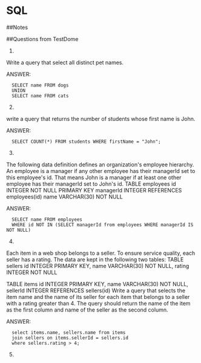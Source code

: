 # SQL

##Notes


##Questions from TestDome

1)

Write a query that select all distinct pet names.

ANSWER:
```
  SELECT name FROM dogs 
  UNION 
  SELECT name FROM cats
```
2)

write a query that returns the number of students whose first name is John.

ANSWER:
```
  SELECT COUNT(*) FROM students WHERE firstName = "John";
```
3)

The following data definition defines an organization's employee hierarchy.
An employee is a manager if any other employee has their managerId set to this employee's id. That means John is a manager if at least one other employee has their managerId set to John's id.
TABLE employees
  id INTEGER NOT NULL PRIMARY KEY
  managerId INTEGER REFERENCES employees(id)
  name VARCHAR(30) NOT NULL


ANSWER:
```
  SELECT name FROM employees
  WHERE id NOT IN (SELECT managerId from employees WHERE managerId IS NOT NULL)
```
4)

Each item in a web shop belongs to a seller. To ensure service quality, each seller has a rating.
The data are kept in the following two tables:
TABLE sellers
  id INTEGER PRIMARY KEY,
  name VARCHAR(30) NOT NULL,
  rating INTEGER NOT NULL

TABLE items
  id INTEGER PRIMARY KEY,
  name VARCHAR(30) NOT NULL,
  sellerId INTEGER REFERENCES sellers(id)
Write a query that selects the item name and the name of its seller for each item that belongs to a seller with a rating greater than 4. The query should return the name of the item as the first column and name of the seller as the second column.

ANSWER:
```
  select items.name, sellers.name from items
  join sellers on items.sellerId = sellers.id
  where sellers.rating > 4;
```
5)


